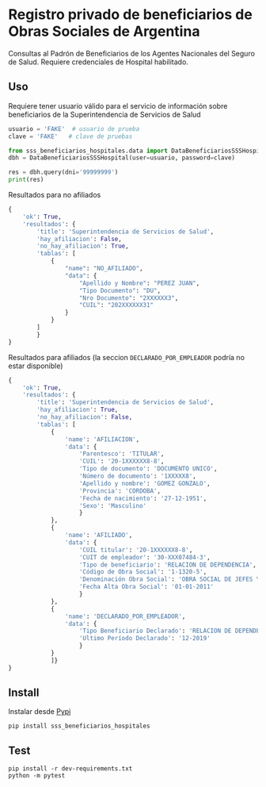 # Registro privado de beneficiarios de Obras Sociales de Argentina

Consultas al Padrón de Beneficiarios de los Agentes Nacionales del Seguro de Salud. Requiere credenciales de Hospital habilitado.

## Uso

Requiere tener usuario válido para el servicio de información sobre beneficiarios de 
la Superintendencia de Servicios de Salud

``` python
usuario = 'FAKE'  # usuario de prueba
clave = 'FAKE'   # clave de pruebas

from sss_beneficiarios_hospitales.data import DataBeneficiariosSSSHospital
dbh = DataBeneficiariosSSSHospital(user=usuario, password=clave)

res = dbh.query(dni='99999999')
print(res)
```

Resultados para no afiliados

``` python
{
    'ok': True, 
    'resultados': {
        'title': 'Superintendencia de Servicios de Salud',
        'hay_afiliacion': False,
        'no_hay_afiliacion': True,
        'tablas': [
            {
                "name": "NO_AFILIADO",
                "data": {
                    "Apellido y Nombre": "PEREZ JUAN",
                    "Tipo Documento": "DU",
                    "Nro Documento": "2XXXXXX3",
                    "CUIL": "202XXXXXX31"
                }
            }
        ]
        }
}
```

Resultados para afiliados (la seccion `DECLARADO_POR_EMPLEADOR` podría no estar disponible)

``` python
{
    'ok': True, 
    'resultados': {
        'title': 'Superintendencia de Servicios de Salud', 
        'hay_afiliacion': True, 
        'no_hay_afiliacion': False, 
        'tablas': [
            {
                'name': 'AFILIACION', 
                'data': {
                    'Parentesco': 'TITULAR', 
                    'CUIL': '20-1XXXXXX8-8', 
                    'Tipo de documento': 'DOCUMENTO UNICO', 
                    'Número de documento': '1XXXXX8', 
                    'Apellido y nombre': 'GOMEZ GONZALO', 
                    'Provincia': 'CORDOBA', 
                    'Fecha de nacimiento': '27-12-1951', 
                    'Sexo': 'Masculino'
                    }
            }, 
            {
                'name': 'AFILIADO', 
                'data': {
                    'CUIL titular': '20-1XXXXXX8-8', 
                    'CUIT de empleador': '30-XXX07484-3', 
                    'Tipo de beneficiario': 'RELACION DE DEPENDENCIA', 
                    'Código de Obra Social': '1-1320-5', 
                    'Denominación Obra Social': 'OBRA SOCIAL DE JEFES Y OFICIALES NAVALES DE RADIOCOMUNICACIONES', 
                    'Fecha Alta Obra Social': '01-01-2011'
                    }
            }, 
            {
                'name': 'DECLARADO_POR_EMPLEADOR', 
                'data': {
                    'Tipo Beneficiario Declarado': 'RELACION DE DEPENDENCIA (DDJJ SIJP)', 
                    'Ultimo Período Declarado': '12-2019'
                    }
            }
            ]}
}
```


## Install

Instalar desde [Pypi](https://pypi.org/project/sss-beneficiarios-hospitales/)

```
pip install sss_beneficiarios_hospitales
```

## Test

```
pip install -r dev-requirements.txt
python -m pytest
```